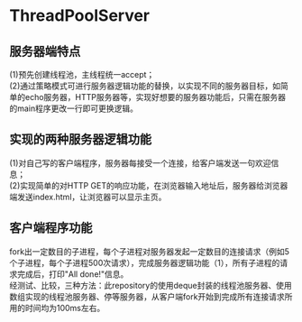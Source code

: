 # ThreadPoolServer
## 服务器端特点
(1)预先创建线程池，主线程统一accept；\
(2)通过策略模式可进行服务器逻辑功能的替换，以实现不同的服务器目标，如简单的echo服务器，HTTP服务器等，实现好想要的服务器功能后，只需在服务器的main程序更改一行即可更换逻辑。

## 实现的两种服务器逻辑功能
(1)对自己写的客户端程序，服务器每接受一个连接，给客户端发送一句欢迎信息；\
(2)实现简单的对HTTP GET的响应功能，在浏览器输入地址后，服务器给浏览器端发送index.html，让浏览器可以显示主页。

## 客户端程序功能
fork出一定数目的子进程，每个子进程对服务器发起一定数目的连接请求（例如5个子进程，每个子进程500次请求），完成服务器逻辑功能（1），所有子进程的请求完成后，打印"All done!"信息。\
经测试、比较，三种方法：此repository的使用deque封装的线程池服务器、使用数组实现的线程池服务器、停等服务器，从客户端fork开始到完成所有连接请求所用的时间均为100ms左右。
